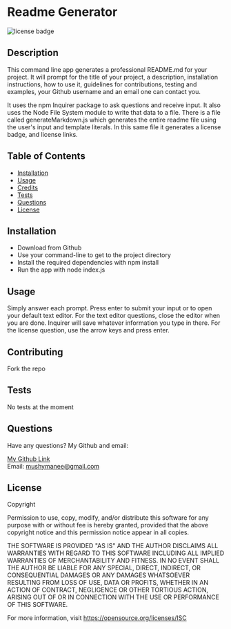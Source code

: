# Readme Generator
![license badge](https://img.shields.io/badge/license-ISC-orange)
## Description 

This command line app generates a professional README.md for your project.
It will prompt for the title of your project, a description, installation instructions, how to use it, 
guidelines for contributions, testing and examples, your Github username and an email one can contact you.

It uses the npm Inquirer package to ask questions and receive input. It also uses the Node File System module 
to write that data to a file. There is a file called generateMarkdown.js which generates the entire 
readme file using the user's input and template literals. In this same file it generates a license badge, and 
license links.

## Table of Contents

* [Installation](#installation)
* [Usage](#usage)
* [Credits](#contributing)
* [Tests](#tests)
* [Questions](#questions)
* [License](#license)

## Installation

- Download from Github
- Use your command-line to get to the project directory
- Install the required dependencies with npm install
- Run the app with node index.js

## Usage

Simply answer each prompt. Press enter to submit your input or to open your default text editor. 
For the text editor questions, close the editor when you are done. Inquirer will save whatever information 
you type in there. For the license question, use the arrow keys and press enter.

## Contributing

Fork the repo

## Tests

No tests at the moment

## Questions

Have any questions? My Github and email:

[My Github Link](https://github.com/mushymane)  
Email: mushymanee@gmail.com

## License
  
  Copyright <YEAR> <OWNER>

  Permission to use, copy, modify, and/or distribute this software for any purpose with or without fee is hereby granted, provided that the above copyright notice and this permission notice appear in all copies.

  THE SOFTWARE IS PROVIDED "AS IS" AND THE AUTHOR DISCLAIMS ALL WARRANTIES WITH REGARD TO THIS SOFTWARE INCLUDING ALL IMPLIED WARRANTIES OF MERCHANTABILITY AND FITNESS. IN NO EVENT SHALL THE AUTHOR BE LIABLE FOR ANY SPECIAL, DIRECT, INDIRECT, OR CONSEQUENTIAL DAMAGES OR ANY DAMAGES WHATSOEVER RESULTING FROM LOSS OF USE, DATA OR PROFITS, WHETHER IN AN ACTION OF CONTRACT, NEGLIGENCE OR OTHER TORTIOUS ACTION, ARISING OUT OF OR IN CONNECTION WITH THE USE OR PERFORMANCE OF THIS SOFTWARE.

  For more information, visit https://opensource.org/licenses/ISC
  
  
